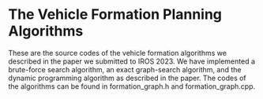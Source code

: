 # The Vehicle Formation Planning Algorithms
These are the source codes of the vehicle formation algorithms we described in the paper we submitted to IROS 2023. We have implemented a brute-force search algorithm, an exact graph-search algorithm, and the dynamic programming algorithm as described in the paper. The codes of the algorithms can be found in formation_graph.h and formation_graph.cpp.
